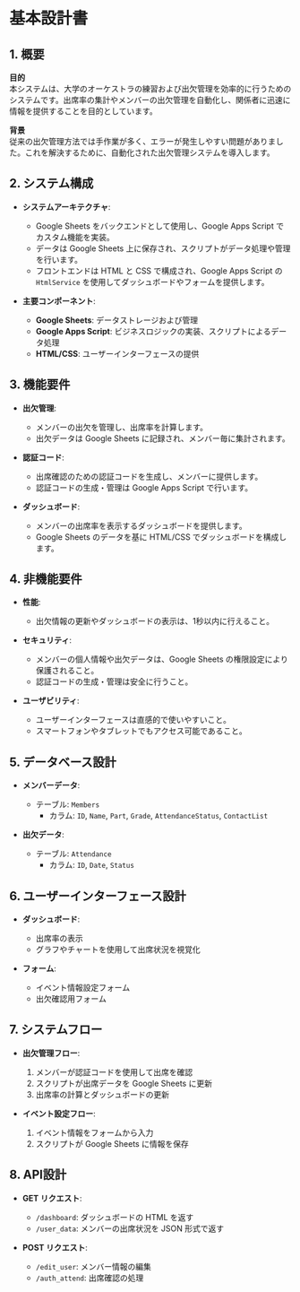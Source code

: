 # 基本設計書

## 1. 概要

**目的**  
本システムは、大学のオーケストラの練習および出欠管理を効率的に行うためのシステムです。出席率の集計やメンバーの出欠管理を自動化し、関係者に迅速に情報を提供することを目的としています。

**背景**  
従来の出欠管理方法では手作業が多く、エラーが発生しやすい問題がありました。これを解決するために、自動化された出欠管理システムを導入します。

## 2. システム構成

- **システムアーキテクチャ**:
  - Google Sheets をバックエンドとして使用し、Google Apps Script でカスタム機能を実装。
  - データは Google Sheets 上に保存され、スクリプトがデータ処理や管理を行います。
  - フロントエンドは HTML と CSS で構成され、Google Apps Script の `HtmlService` を使用してダッシュボードやフォームを提供します。

- **主要コンポーネント**:
  - **Google Sheets**: データストレージおよび管理
  - **Google Apps Script**: ビジネスロジックの実装、スクリプトによるデータ処理
  - **HTML/CSS**: ユーザーインターフェースの提供

## 3. 機能要件

- **出欠管理**:
  - メンバーの出欠を管理し、出席率を計算します。
  - 出欠データは Google Sheets に記録され、メンバー毎に集計されます。

- **認証コード**:
  - 出席確認のための認証コードを生成し、メンバーに提供します。
  - 認証コードの生成・管理は Google Apps Script で行います。

- **ダッシュボード**:
  - メンバーの出席率を表示するダッシュボードを提供します。
  - Google Sheets のデータを基に HTML/CSS でダッシュボードを構成します。

## 4. 非機能要件

- **性能**:
  - 出欠情報の更新やダッシュボードの表示は、1秒以内に行えること。

- **セキュリティ**:
  - メンバーの個人情報や出欠データは、Google Sheets の権限設定により保護されること。
  - 認証コードの生成・管理は安全に行うこと。

- **ユーザビリティ**:
  - ユーザーインターフェースは直感的で使いやすいこと。
  - スマートフォンやタブレットでもアクセス可能であること。

## 5. データベース設計

- **メンバーデータ**:
  - テーブル: `Members`
    - カラム: `ID`, `Name`, `Part`, `Grade`, `AttendanceStatus`, `ContactList`

- **出欠データ**:
  - テーブル: `Attendance`
    - カラム: `ID`, `Date`, `Status`

## 6. ユーザーインターフェース設計

- **ダッシュボード**:
  - 出席率の表示
  - グラフやチャートを使用して出席状況を視覚化

- **フォーム**:
  - イベント情報設定フォーム
  - 出欠確認用フォーム

## 7. システムフロー

- **出欠管理フロー**:
  1. メンバーが認証コードを使用して出席を確認
  2. スクリプトが出席データを Google Sheets に更新
  3. 出席率の計算とダッシュボードの更新

- **イベント設定フロー**:
  1. イベント情報をフォームから入力
  2. スクリプトが Google Sheets に情報を保存

## 8. API設計

- **GET リクエスト**:
  - `/dashboard`: ダッシュボードの HTML を返す
  - `/user_data`: メンバーの出席状況を JSON 形式で返す

- **POST リクエスト**:
  - `/edit_user`: メンバー情報の編集
  - `/auth_attend`: 出席確認の処理

